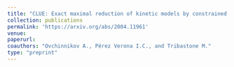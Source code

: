 ```yaml
---
title: "CLUE: Exact maximal reduction of kinetic models by constrained lumping of differential equations"
collection: publications
permalink: 'https://arxiv.org/abs/2004.11961'
venue:
paperurl:
coauthors: "Ovchinnikov A., Pérez Verona I.C., and Tribastone M."
type: "preprint"
---
```



